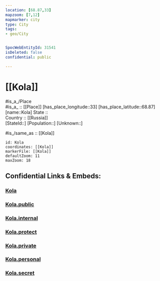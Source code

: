 ```yaml
---
location: [68.87,33] 
mapzoom: [7,12] 
mapmarker: city 
type: City
tags:
- geo/City


SpocWebEntityId: 31541
isDeleted: false
confidential: public

---
```


# [[Kola]] 

#is_a_/Place  
#is_a_ :: [[Place]] 
[has_place_longitude::33] 
[has_place_latitude::68.87] 
[name::Kola] 
State ::  
Country :: [[Russia]]  
[StateId::] 
[Population::] 
[Unknown::] 

#is_/same_as :: [[Kola]] 

```leaflet
id: Kola
coordinates: [[Kola]] 
markerFile: [[Kola]] 
defaultZoom: 11 
maxZoom: 18
```


## Confidential Links & Embeds: 

### [Kola](/_Standards/Earth/Continent/Europe/Europe~East/Russia/Russia~NorthWest/Murmansk_Oblast/City/Kola.md) 

### [Kola.public](/_public/Earth/Continent/Europe/Europe~East/Russia/Russia~NorthWest/Murmansk_Oblast/City/Kola.public.md) 

### [Kola.internal](/_internal/Earth/Continent/Europe/Europe~East/Russia/Russia~NorthWest/Murmansk_Oblast/City/Kola.internal.md) 

### [Kola.protect](/_protect/Earth/Continent/Europe/Europe~East/Russia/Russia~NorthWest/Murmansk_Oblast/City/Kola.protect.md) 

### [Kola.private](/_private/Earth/Continent/Europe/Europe~East/Russia/Russia~NorthWest/Murmansk_Oblast/City/Kola.private.md) 

### [Kola.personal](/_personal/Earth/Continent/Europe/Europe~East/Russia/Russia~NorthWest/Murmansk_Oblast/City/Kola.personal.md) 

### [Kola.secret](/_secret/Earth/Continent/Europe/Europe~East/Russia/Russia~NorthWest/Murmansk_Oblast/City/Kola.secret.md)

